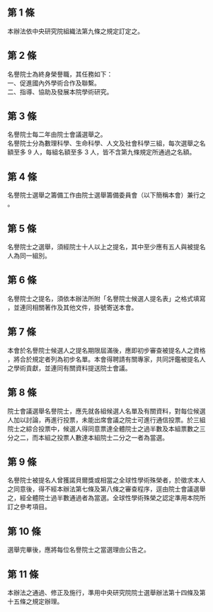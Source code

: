 第 1 條
-------
本辦法依中央研究院組織法第九條之規定訂定之。

第 2 條
-------
名譽院士為終身榮譽職，其任務如下：  
一、促進國內外學術合作及聯繫。  
二、指導、協助及發展本院學術研究。

第 3 條
-------
名譽院士每二年由院士會議選舉之。  
名譽院士分為數理科學、生命科學、人文及社會科學三組，每次選舉之名  
額至多 9  人，每組名額至多 3  人，皆不含第九條規定所通過之名額。

第 4 條
-------
名譽院士選舉之籌備工作由院士選舉籌備委員會（以下簡稱本會）兼行之  
。

第 5 條
-------
名譽院士之選舉，須經院士十人以上之提名，其中至少應有五人與被提名  
人為同一組別。

第 6 條
-------
名譽院士之提名，須依本辦法所附「名譽院士候選人提名表」之格式填寫  
，並連同相關著作及其他文件，掛號寄送本會。

第 7 條
-------
本會於名譽院士候選人之提名期限屆滿後，應即初步審查被提名人之資格  
，將合於規定者列為初步名單。本會得聘請有關專家，共同評鑑被提名人  
之學術貢獻，並連同有關資料提送院士會議。

第 8 條
-------
院士會議選舉名譽院士，應先就各組候選人名單及有關資料，對每位候選  
人加以討論，再進行投票，未能出席會議之院士可進行通信投票。於三組  
院士之綜合投票中，候選人得同意票達全體院士之過半數及本組票數之三  
分之二，而本組之投票人數達本組院士二分之一者為當選。

第 9 條
-------
名譽院士被提名人曾獲諾貝爾獎或相當之全球性學術殊榮者，於徵求本人  
之同意後，得不經本辦法第七條及第八條之審查程序，逕由院士會議選舉  
之，經全體院士過半數通過者為當選。全球性學術殊榮之認定準用本院所  
訂之參考項目。

第 10 條
--------
選舉完畢後，應將每位名譽院士之當選理由公告之。

第 11 條
--------
本辦法之通過、修正及施行，準用中央研究院院士選舉辦法第十四條及第  
十五條之規定辦理。

